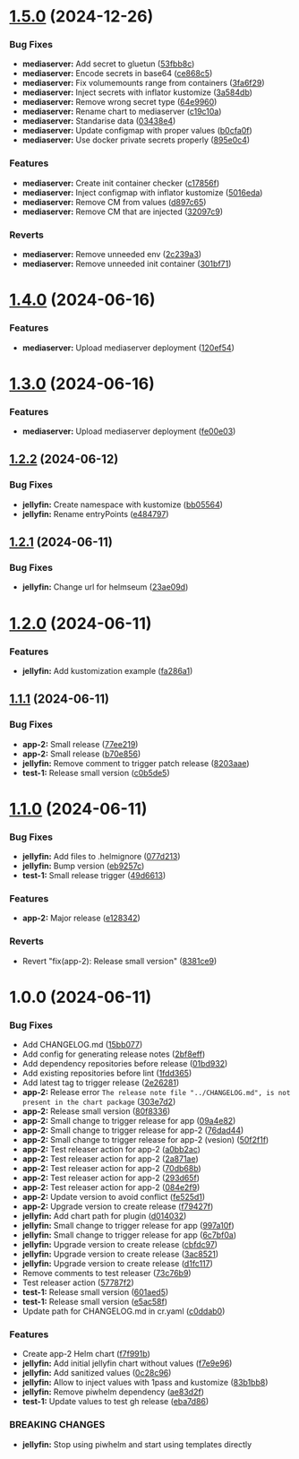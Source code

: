 # [1.5.0](https://github.com/Piwero/helmseum/compare/jellyfin-v1.4.0...jellyfin-v1.5.0) (2024-12-26)


### Bug Fixes

* **mediaserver:** Add secret to gluetun ([53fbb8c](https://github.com/Piwero/helmseum/commit/53fbb8c5245af0421e8cf1f4ccef77f4d8bb85b2))
* **mediaserver:** Encode secrets in base64 ([ce868c5](https://github.com/Piwero/helmseum/commit/ce868c5898a459d8be220d40c019ae83fccf5f79))
* **mediaserver:** Fix volumemounts range from containers ([3fa6f29](https://github.com/Piwero/helmseum/commit/3fa6f29e17b9306b6d3592f9fb3a243ce4f2bd98))
* **mediaserver:** Inject secrets with inflator kustomize ([3a584db](https://github.com/Piwero/helmseum/commit/3a584db57b8420058e8b5141ebaaa34907a6c7a4))
* **mediaserver:** Remove wrong secret type ([64e9960](https://github.com/Piwero/helmseum/commit/64e99603422768271e050bfb5c5afb06a8823bdd))
* **mediaserver:** Rename chart to mediaserver ([c19c10a](https://github.com/Piwero/helmseum/commit/c19c10a48287f5d86677fa77ddb75bf664252cfc))
* **mediaserver:** Standarise data ([03438e4](https://github.com/Piwero/helmseum/commit/03438e41a5160c19eadb73e0d625460429790c21))
* **mediaserver:** Update configmap with proper values ([b0cfa0f](https://github.com/Piwero/helmseum/commit/b0cfa0fd790e1bd2cfeff28ca95afed379c24694))
* **mediaserver:** Use docker private secrets properly ([895e0c4](https://github.com/Piwero/helmseum/commit/895e0c4aab6b3523adcd8a52ce340ad5c1400d90))


### Features

* **mediaserver:** Create init container checker ([c17856f](https://github.com/Piwero/helmseum/commit/c17856f88da9b2a7f8abdaed5670fba563acfaaf))
* **mediaserver:** Inject configmap with inflator kustomize ([5016eda](https://github.com/Piwero/helmseum/commit/5016eda5276dc6a090be24085a6d31a46feb9fac))
* **mediaserver:** Remove CM from values ([d897c65](https://github.com/Piwero/helmseum/commit/d897c65a522cb780378c33845141791a06ade8cf))
* **mediaserver:** Remove CM that are injected ([32097c9](https://github.com/Piwero/helmseum/commit/32097c9b7ae9f4fd6123c9cf11040a44994fe2e3))


### Reverts

* **mediaserver:** Remove unneeded env ([2c239a3](https://github.com/Piwero/helmseum/commit/2c239a339bb074764a8a51c9bc51fbca7fd4691d))
* **mediaserver:** Remove unneeded init container ([301bf71](https://github.com/Piwero/helmseum/commit/301bf712960a88b0dd03c916d1e09deb93f87882))

# [1.4.0](https://github.com/Piwero/helmseum/compare/jellyfin-v1.3.0...jellyfin-v1.4.0) (2024-06-16)


### Features

* **mediaserver:** Upload mediaserver deployment ([120ef54](https://github.com/Piwero/helmseum/commit/120ef54ca1a7ecd856a841fa10b6dd04add62c69))

# [1.3.0](https://github.com/Piwero/helmseum/compare/jellyfin-v1.2.2...jellyfin-v1.3.0) (2024-06-16)


### Features

* **mediaserver:** Upload mediaserver deployment ([fe00e03](https://github.com/Piwero/helmseum/commit/fe00e0307a3fc543114b7e6bfe93666764f23d5d))

## [1.2.2](https://github.com/Piwero/helmseum/compare/jellyfin-v1.2.1...jellyfin-v1.2.2) (2024-06-12)


### Bug Fixes

* **jellyfin:** Create namespace with kustomize ([bb05564](https://github.com/Piwero/helmseum/commit/bb05564680565ca688d6876935fa0757f9b6a86a))
* **jellyfin:** Rename entryPoints ([e484797](https://github.com/Piwero/helmseum/commit/e48479736bb1caded58d243e1e5036df44a2ba0e))

## [1.2.1](https://github.com/Piwero/helmseum/compare/jellyfin-v1.2.0...jellyfin-v1.2.1) (2024-06-11)


### Bug Fixes

* **jellyfin:** Change url for helmseum ([23ae09d](https://github.com/Piwero/helmseum/commit/23ae09d5baef39b8d6206e1e1121516d47f33274))

# [1.2.0](https://github.com/Piwero/helmseum/compare/jellyfin-v1.1.1...jellyfin-v1.2.0) (2024-06-11)


### Features

* **jellyfin:** Add kustomization example ([fa286a1](https://github.com/Piwero/helmseum/commit/fa286a1db2b536b0337fc5d46e9a47f37d975dd3))

## [1.1.1](https://github.com/Piwero/helmseum/compare/jellyfin-v1.1.0...jellyfin-v1.1.1) (2024-06-11)


### Bug Fixes

* **app-2:** Small release ([77ee219](https://github.com/Piwero/helmseum/commit/77ee219e39679d7b06817677fb8493070aa4568e))
* **app-2:** Small release ([b70e856](https://github.com/Piwero/helmseum/commit/b70e85688a16cb912a8ae075d60d40910aebf7ed))
* **jellyfin:** Remove comment to trigger patch release ([8203aae](https://github.com/Piwero/helmseum/commit/8203aae37f3fda0939ace1c6bfefd55c7e67e705))
* **test-1:** Release small version ([c0b5de5](https://github.com/Piwero/helmseum/commit/c0b5de59365910f900b82e773f270d087948f6cd))

# [1.1.0](https://github.com/Piwero/helmseum/compare/jellyfin-v1.0.0...jellyfin-v1.1.0) (2024-06-11)


### Bug Fixes

* **jellyfin:** Add files to .helmignore ([077d213](https://github.com/Piwero/helmseum/commit/077d2130a3db12af1868fc8a83bda0b33a4ae290))
* **jellyfin:** Bump version ([eb9257c](https://github.com/Piwero/helmseum/commit/eb9257cbd26a3745c8db9d6efa711b818864a9f7))
* **test-1:** Small release trigger ([49d6613](https://github.com/Piwero/helmseum/commit/49d661372d017b502ba9d56aad97232043267417))


### Features

* **app-2:** Major release ([e128342](https://github.com/Piwero/helmseum/commit/e1283422793847b5989b62a03559ae51517ef785))


### Reverts

* Revert "fix(app-2): Release small version" ([8381ce9](https://github.com/Piwero/helmseum/commit/8381ce95e88e623f3cfc6cb75f2044135009b020))

# 1.0.0 (2024-06-11)


### Bug Fixes

* Add CHANGELOG.md ([15bb077](https://github.com/Piwero/helmseum/commit/15bb0770d11d195f2eb4eb8be10bb646cd65e488))
* Add config for generating release notes ([2bf8eff](https://github.com/Piwero/helmseum/commit/2bf8eff01a6b40cfd375164645f20d901c72de76))
* Add dependency repositories before release ([01bd932](https://github.com/Piwero/helmseum/commit/01bd932cc311c89d4c571888eb2435b8a4caca66))
* Add existing repositories before lint ([1fdd365](https://github.com/Piwero/helmseum/commit/1fdd365ff6536c479dc7ce14a51b25389ecac543))
* Add latest tag to trigger release ([2e26281](https://github.com/Piwero/helmseum/commit/2e262810634a717ec227ecafc0470c29432730d1))
* **app-2:** Release error `The release note file "../CHANGELOG.md", is not present in the chart package` ([303e7d2](https://github.com/Piwero/helmseum/commit/303e7d230a4fe3c8d13cd07d48640ae3db977cde))
* **app-2:** Release small version ([80f8336](https://github.com/Piwero/helmseum/commit/80f83367b99e7e7d0af259fe98c743b583708849))
* **app-2:** Small change to trigger release for app ([09a4e82](https://github.com/Piwero/helmseum/commit/09a4e82e84844fb2199d8ab0336c6b504ff23374))
* **app-2:** Small change to trigger release for app-2 ([76dad44](https://github.com/Piwero/helmseum/commit/76dad4440dfb373f98dcd384b3b813d22b8d370e))
* **app-2:** Small change to trigger release for app-2 (vesion) ([50f2f1f](https://github.com/Piwero/helmseum/commit/50f2f1f7db8efe1418188d9c0a20bb8d73043d5c))
* **app-2:** Test releaser action for app-2 ([a0bb2ac](https://github.com/Piwero/helmseum/commit/a0bb2acd5c718a8fef1d436bfa53324581c00d70))
* **app-2:** Test releaser action for app-2 ([2a871ae](https://github.com/Piwero/helmseum/commit/2a871aedd3555dd1be5298b141bf4cf56b6e5db7))
* **app-2:** Test releaser action for app-2 ([70db68b](https://github.com/Piwero/helmseum/commit/70db68bf01b7a1dd585d9c7b6497a95ab4088417))
* **app-2:** Test releaser action for app-2 ([293d65f](https://github.com/Piwero/helmseum/commit/293d65fe195c153b7dc9739f0eae48494c3f733f))
* **app-2:** Test releaser action for app-2 ([084e2f9](https://github.com/Piwero/helmseum/commit/084e2f903b7bc759499755aa2218d3dc27359923))
* **app-2:** Update version to avoid conflict ([fe525d1](https://github.com/Piwero/helmseum/commit/fe525d18e3176cf333ebdf17e1b140c2c114d6e4))
* **app-2:** Upgrade version to create release ([f79427f](https://github.com/Piwero/helmseum/commit/f79427fbd37b5ee5e259ed03eaa86a9369ed0052))
* **jellyfin:** Add chart path for plugin ([d014032](https://github.com/Piwero/helmseum/commit/d0140329f2d2c40c9808fe9cdb6162b292418dd4))
* **jellyfin:** Small change to trigger release for app ([997a10f](https://github.com/Piwero/helmseum/commit/997a10f932b436a370f4c716cbb58dd56e172138))
* **jellyfin:** Small change to trigger release for app ([6c7bf0a](https://github.com/Piwero/helmseum/commit/6c7bf0aac77d3af9c409009486eb4016f47adf8b))
* **jellyfin:** Upgrade version to create release ([cbfdc97](https://github.com/Piwero/helmseum/commit/cbfdc9731797b93f197bdd759e9e448df71e64e7))
* **jellyfin:** Upgrade version to create release ([3ac8521](https://github.com/Piwero/helmseum/commit/3ac8521e16e2af58e30b8caf9fc7d11f4c90902f))
* **jellyfin:** Upgrade version to create release ([d1fc117](https://github.com/Piwero/helmseum/commit/d1fc1170f85858e0314b243131f3b4958675529c))
* Remove comments to test releaser ([73c76b9](https://github.com/Piwero/helmseum/commit/73c76b96b2d6eac4920d87152362f1e7a772fbc2))
* Test releaser action ([57787f2](https://github.com/Piwero/helmseum/commit/57787f229ca950a4fec416eaa20f71eb8dd8f0fe))
* **test-1:** Release small version ([601aed5](https://github.com/Piwero/helmseum/commit/601aed5bf42c75f1d37b47730165e9773a66127e))
* **test-1:** Release small version ([e5ac58f](https://github.com/Piwero/helmseum/commit/e5ac58fc1b56ff38a6fc785db048bb851be3f2db))
* Update path for CHANGELOG.md in cr.yaml ([c0ddab0](https://github.com/Piwero/helmseum/commit/c0ddab0a8ccf695a531fac854b18629b3fe7d41b))


### Features

* Create app-2 Helm chart ([f7f991b](https://github.com/Piwero/helmseum/commit/f7f991ba3a077090a5646179c2f2eadd43c41ca7))
* **jellyfin:** Add initial jellyfin chart without values ([f7e9e96](https://github.com/Piwero/helmseum/commit/f7e9e96d378e4b1348956a47f36d2c0734fcf189))
* **jellyfin:** Add sanitized values ([0c28c96](https://github.com/Piwero/helmseum/commit/0c28c965ba0820ff89da3844e1c4d36bff18479d))
* **jellyfin:** Allow to inject values with 1pass and kustomize ([83b1bb8](https://github.com/Piwero/helmseum/commit/83b1bb84c9e3a6429f8686dec23b8e62597aa8f3))
* **jellyfin:** Remove piwhelm dependency ([ae83d2f](https://github.com/Piwero/helmseum/commit/ae83d2f9dba1404cff1b84387c6d0f8a0f2124c8))
* **test-1:** Update values to test gh release ([eba7d86](https://github.com/Piwero/helmseum/commit/eba7d864e65566d6861cd2fcbfbcbf58060f9b5c))


### BREAKING CHANGES

* **jellyfin:** Stop using piwhelm and start using templates directly

